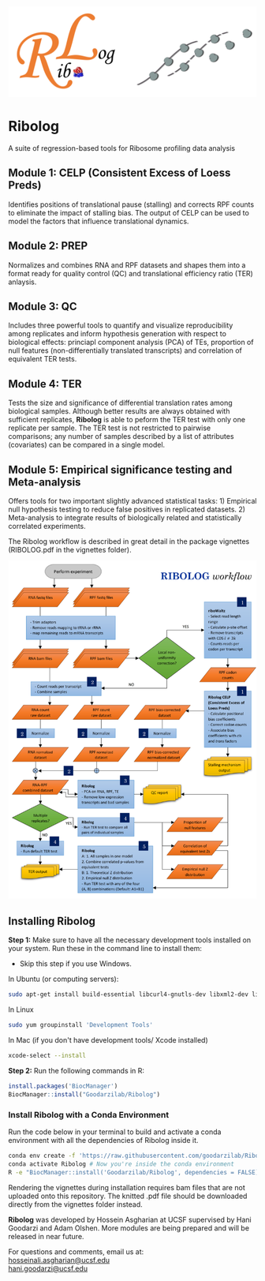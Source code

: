 ![Logo-r](https://github.com/Goodarzilab/Ribolog/blob/master/vignettes/Logo3.png)

# Ribolog
A suite of regression-based tools for Ribosome profiling data analysis

## Module 1: CELP (Consistent Excess of Loess Preds)
Identifies positions of translational pause (stalling)
and corrects RPF counts to eliminate the impact of stalling bias. The output of CELP can be used to model the
factors that influence translational dynamics.

## Module 2: PREP
Normalizes and combines RNA and RPF datasets and shapes them into a format ready for quality control (QC) and translational
efficiency ratio (TER) anlaysis.

## Module 3: QC
Includes three powerful tools to quantify and visualize reproducibility among replicates and inform hypothesis generation with respect to biological effects:
princiapl component analysis (PCA) of TEs, proportion of null features (non-differentially translated transcripts)
and correlation of equivalent TER tests.

## Module 4: TER
Tests the size and significance of differential translation
rates among biological samples. Although better results are always obtained with sufficient replicates, __Ribolog__ is able to peform the TER test with only one replicate per sample. The TER test is not restricted to pairwise comparisons; any number of samples described by a list of attributes (covariates) can be compared in a single model.

## Module 5: Empirical significance testing and Meta-analysis
Offers tools for two important slightly advanced statistical tasks: 1) Empirical null hypothesis testing to reduce false positives in replicated datasets.
2) Meta-analysis to integrate
results of biologically related and statistically correlated experiments.

The Ribolog workflow is described in great detail in the package vignettes (RIBOLOG.pdf in the vignettes folder).

![Logo-r](https://github.com/Goodarzilab/Ribolog/blob/master/vignettes/Ribolog_workflow.v5.png)

## Installing Ribolog

<b> Step 1:</b> Make sure to have all the necessary development tools installed on your system. Run these in the command line to install them: <br/>

- Skip this step if you use Windows.

In Ubuntu (or computing servers):
```sh
sudo apt-get install build-essential libcurl4-gnutls-dev libxml2-dev libssl-dev libz-dev libbz2-dev liblzma-dev
```

In Linux
```sh
sudo yum groupinstall 'Development Tools'
```

In Mac (if you don't have development tools/ Xcode installed)
```sh
xcode-select --install
```

<b> Step 2:</b>  Run the following commands in R:

```R
install.packages('BiocManager')
BiocManager::install("Goodarzilab/Ribolog")
```

### Install Ribolog with a Conda Environment
Run the code below in your terminal to build and activate a conda environment with all the dependencies of Ribolog inside it.

```sh
conda env create -f 'https://raw.githubusercontent.com/goodarzilab/Ribolog/master/environment.yml'
conda activate Ribolog # Now you're inside the conda environment
R -e "BiocManager::install('Goodarzilab/Ribolog', dependencies = FALSE)"
```

Rendering the vignettes during installation requires bam files that are not uploaded onto this repository. The knitted .pdf file should be downloaded directly from the vignettes folder instead.

__Ribolog__ was developed by Hossein Asgharian at UCSF supervised by Hani Goodarzi and Adam Olshen. More modules are being prepared and will be released in near future.

For questions and comments, email us at:  
hosseinali.asgharian@ucsf.edu  
hani.goodarzi@ucsf.edu

